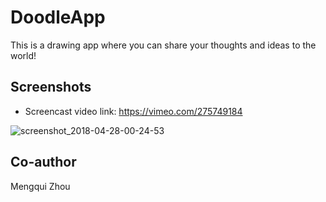 # DoodleApp
This is a drawing app where you can share your thoughts and ideas to the world!
## Screenshots
* Screencast video link: https://vimeo.com/275749184

![screenshot_2018-04-28-00-24-53](https://user-images.githubusercontent.com/8017934/39973761-12c45dc0-5756-11e8-9b64-370ca0690f89.png)

## Co-author
Mengqui Zhou
